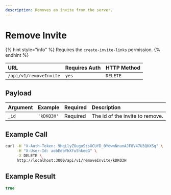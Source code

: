 ```yaml
---
description: Removes an invite from the server.
---
```


# Remove Invite

{% hint style="info" %}
Requires the `create-invite-links` permission.
{% endhint %}

| URL | Requires Auth | HTTP Method |
| :--- | :--- | :--- |
| `/api/v1/removeInvite` | `yes` | `DELETE` |

## Payload

| Argument | Example | Required | Description |
| :--- | :--- | :--- | :--- |
| `_id` | `'kDKQ3H'` | Required | The id of the invite to remove. |

## Example Call

```bash
curl -H "X-Auth-Token: 9HqLlyZOugoStsXCUfD_0YdwnNnunAJF8V47U3QHXSq" \
     -H "X-User-Id: aobEdbYhXfu5hkeqG" \
     -X DELETE \
     http://localhost:3000/api/v1/removeInvite/kDKQ3H
```

## Example Result

```javascript
true
```

